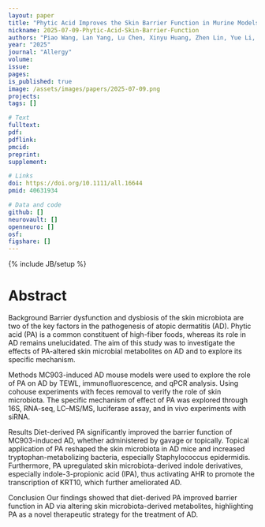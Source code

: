 ```yaml
---
layout: paper
title: "Phytic Acid Improves the Skin Barrier Function in Murine Models of Atopic Dermatitis Through Skin Microbiota-Derived Indole-3-Propionic Acid​"
nickname: 2025-07-09-Phytic-Acid-Skin-Barrier-Function
authors: "Piao Wang, Lan Yang, Lu Chen, Xinyu Huang, Zhen Lin, Yue Li, Caiyu Qi, Tianren Xu, Jianglin Zhang, Min Qi, Biao Cheng, Junjie Wang, Zhiqi Hu, Gaofeng Wang"
year: "2025"
journal: "Allergy"
volume:
issue:
pages:
is_published: true
image: /assets/images/papers/2025-07-09.png
projects:
tags: []

# Text
fulltext:
pdf:
pdflink:
pmcid:
preprint:
supplement:

# Links
doi: https://doi.org/10.1111/all.16644
pmid: 40631934

# Data and code
github: []
neurovault: []
openneuro: []
osf:
figshare: []
---
```

{% include JB/setup %}

# Abstract

Background
Barrier dysfunction and dysbiosis of the skin microbiota are two of the key factors in the pathogenesis of atopic dermatitis (AD). Phytic acid (PA) is a common constituent of high-fiber foods, whereas its role in AD remains unelucidated. The aim of this study was to investigate the effects of PA-altered skin microbial metabolites on AD and to explore its specific mechanism.

Methods
MC903-induced AD mouse models were used to explore the role of PA on AD by TEWL, immunofluorescence, and qPCR analysis. Using cohouse experiments with feces removal to verify the role of skin microbiota. The specific mechanism of effect of PA was explored through 16S, RNA-seq, LC–MS/MS, luciferase assay, and in vivo experiments with siRNA.

Results
Diet-derived PA significantly improved the barrier function of MC903-induced AD, whether administered by gavage or topically. Topical application of PA reshaped the skin microbiota in AD mice and increased tryptophan-metabolizing bacteria, especially Staphylococcus epidermidis. Furthermore, PA upregulated skin microbiota-derived indole derivatives, especially indole-3-propionic acid (IPA), thus activating AHR to promote the transcription of KRT10, which further ameliorated AD.

Conclusion
Our findings showed that diet-derived PA improved barrier function in AD via altering skin microbiota-derived metabolites, highlighting PA as a novel therapeutic strategy for the treatment of AD.
